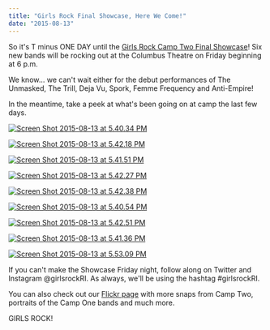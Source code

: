 ```yaml
---
title: "Girls Rock Final Showcase, Here We Come!"
date: "2015-08-13"
---
```


So it's T minus ONE DAY until the [Girls Rock Camp Two Final Showcase](https://www.facebook.com/events/1459973014317415/)! Six new bands will be rocking out at the Columbus Theatre on Friday beginning at 6 p.m.

We know... we can't wait either for the debut performances of The Unmasked, The Trill, Deja Vu, Spork, Femme Frequency and Anti-Empire!

In the meantime, take a peek at what's been going on at camp the last few days.

[![Screen Shot 2015-08-13 at 5.40.34 PM](images/Screen-Shot-2015-08-13-at-5.40.34-PM-e1439502343717.png)](http://girlsrockri.org/wp-content/uploads/2015/08/Screen-Shot-2015-08-13-at-5.40.34-PM-e1439502343717.png)

[![Screen Shot 2015-08-13 at 5.42.18 PM](images/Screen-Shot-2015-08-13-at-5.42.18-PM-e1439502449516.png)](http://girlsrockri.org/wp-content/uploads/2015/08/Screen-Shot-2015-08-13-at-5.42.18-PM-e1439502449516.png)

[![Screen Shot 2015-08-13 at 5.41.51 PM](images/Screen-Shot-2015-08-13-at-5.41.51-PM-e1439502398169.png)](http://girlsrockri.org/wp-content/uploads/2015/08/Screen-Shot-2015-08-13-at-5.41.51-PM-e1439502398169.png)

[![Screen Shot 2015-08-13 at 5.42.27 PM](images/Screen-Shot-2015-08-13-at-5.42.27-PM-e1439502463633.png)](http://girlsrockri.org/wp-content/uploads/2015/08/Screen-Shot-2015-08-13-at-5.42.27-PM-e1439502463633.png)

[![Screen Shot 2015-08-13 at 5.42.38 PM](images/Screen-Shot-2015-08-13-at-5.42.38-PM-e1439502476583.png)](http://girlsrockri.org/wp-content/uploads/2015/08/Screen-Shot-2015-08-13-at-5.42.38-PM-e1439502476583.png)

[![Screen Shot 2015-08-13 at 5.40.54 PM](images/Screen-Shot-2015-08-13-at-5.40.54-PM-e1439502363156.png)](http://girlsrockri.org/wp-content/uploads/2015/08/Screen-Shot-2015-08-13-at-5.40.54-PM-e1439502363156.png)

[![Screen Shot 2015-08-13 at 5.42.51 PM](images/Screen-Shot-2015-08-13-at-5.42.51-PM-e1439502491502.png)](http://girlsrockri.org/wp-content/uploads/2015/08/Screen-Shot-2015-08-13-at-5.42.51-PM-e1439502491502.png)

[![Screen Shot 2015-08-13 at 5.41.36 PM](images/Screen-Shot-2015-08-13-at-5.41.36-PM-e1439502381689.png)](http://girlsrockri.org/wp-content/uploads/2015/08/Screen-Shot-2015-08-13-at-5.41.36-PM-e1439502381689.png)

[![Screen Shot 2015-08-13 at 5.53.09 PM](images/Screen-Shot-2015-08-13-at-5.53.09-PM-e1439502841416.png)](http://girlsrockri.org/wp-content/uploads/2015/08/Screen-Shot-2015-08-13-at-5.53.09-PM.png)

If you can't make the Showcase Friday night, follow along on Twitter and Instagram @girlsrockRI. As always, we'll be using the hashtag #girlsrockRI.

You can also check out our [Flickr page](https://www.flickr.com/photos/girlsrockri/) with more snaps from Camp Two, portraits of the Camp One bands and much more.

GIRLS ROCK!
